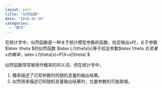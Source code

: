 ```yaml
---
layout: post
title: "似然函数"
date: "2018-02-18"
categories: 
  - "数学"
---
```


在统计学中，似然函数是一种关于统计模型参数的函数，给定输出x时，关于参数$latex \\theta $的似然函数 $latex L(\\theta|x)等于给定参数$latex \\theta $后变量x的概率，$latex L(\\theta|x)=P(X=x|\\theta) $

似然函数常常被用作概率的同义词，但在统计学中，

1. 概率描述了已知参数时的随机变量的输出结果。
2. 似然用来描述已知随机变量输出结果时，位置参数的可能取值。
